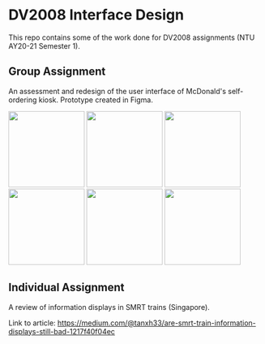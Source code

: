 # DV2008 Interface Design
This repo contains some of the work done for DV2008 assignments (NTU AY20-21 Semester 1).

## Group Assignment
An assessment and redesign of the user interface of McDonald's self-ordering kiosk. Prototype created in Figma.

<p>
  <img src="https://github.com/tanxh34/dv2008-interface-design/blob/main/concept-screenshot-initial/Main%20menu.png" width="150">
  <img src="https://github.com/tanxh34/dv2008-interface-design/blob/main/concept-screenshot-initial/Item%20Customisation%203.png" width="150">
  <img src="https://github.com/tanxh34/dv2008-interface-design/blob/main/concept-screenshot-initial/Item%20Customisation%204.png" width="150">
  <img src="https://github.com/tanxh34/dv2008-interface-design/blob/main/concept-screenshot-initial/Checkout%201.png" width="150">
  <img src="https://github.com/tanxh34/dv2008-interface-design/blob/main/concept-screenshot-initial/Checkout%202.png" width="150">
  <img src="https://github.com/tanxh34/dv2008-interface-design/blob/main/concept-screenshot-final/Checkout%201.0%20(filled%20menu).png" width="150">
</p>

## Individual Assignment
A review of information displays in SMRT trains (Singapore).

Link to article: https://medium.com/@tanxh33/are-smrt-train-information-displays-still-bad-1217f40f04ec
